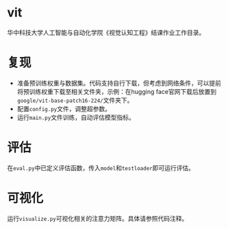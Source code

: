 # vit
华中科技大学人工智能与自动化学院《视觉认知工程》结课作业工作目录。

# 复现
- 准备预训练权重与数据集。代码支持自行下载，但考虑到网络条件，可以提前将预训练权重下载至相关文件夹，示例：在hugging face官网下载后放置到`google/vit-base-patch16-224/`文件夹下。
- 配置`config.py`文件，调整超参数。
- 运行`main.py`文件训练，自动评估模型指标。

# 评估
在`eval.py`中已定义评估函数，传入`model`和`testloader`即可运行评估。

# 可视化
运行`visualize.py`可视化相关的注意力矩阵。具体请参照代码注释。
